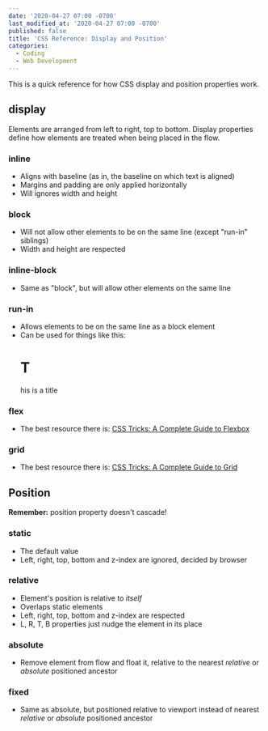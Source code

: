 ```yaml
---
date: '2020-04-27 07:00 -0700'
last_modified_at: '2020-04-27 07:00 -0700'
published: false
title: 'CSS Reference: Display and Position'
categories:
  - Coding
  - Web Development
---
```

This is a quick reference for how CSS display and position properties work.

## display

Elements are arranged from left to right, top to bottom. Display properties define how elements are treated when being placed in the flow.

### inline

- Aligns with baseline (as in, the baseline on which text is aligned)
- Margins and padding are only applied horizontally
- Will ignores width and height

### block

- Will not allow other elements to be on the same line (except "run-in" siblings)
- Width and height are respected

### inline-block

- Same as "block", but will allow other elements on the same line

### run-in

- Allows elements to be on the same line as a block element
- Can be used for things like this: <h1>T</h1><p>his is a title</p>

### flex

- The best resource there is: [CSS Tricks: A Complete Guide to Flexbox](https://css-tricks.com/snippets/css/a-guide-to-flexbox/)

### grid

- The best resource there is: [CSS Tricks: A Complete Guide to Grid](https://css-tricks.com/snippets/css/complete-guide-grid/)

## Position

**Remember:** position property doesn't cascade!

### static

- The default value
- Left, right, top, bottom and z-index are ignored, decided by browser

### relative

- Element's position is relative to *itself*
- Overlaps static elements
- Left, right, top, bottom and z-index are respected
- L, R, T, B properties just nudge the element in its place

### absolute

- Remove element from flow and float it, relative to the nearest *relative* or *absolute* positioned ancestor

### fixed

- Same as absolute, but positioned relative to viewport instead of nearest *relative* or *absolute* positioned ancestor
